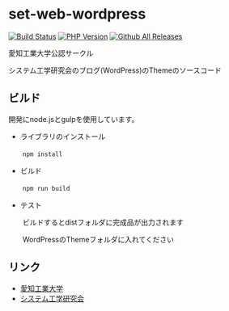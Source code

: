 # set-web-wordpress

[![Build Status](https://travis-ci.org/SystemEngineeringTeam/set-web-wordpress.svg?branch=master)](https://travis-ci.org/SystemEngineeringTeam/set-web-wordpress)
[![PHP Version](https://img.shields.io/badge/php-5.6-brightgreen.svg)](http://php.net/)
[![Github All Releases](https://img.shields.io/github/downloads/SystemEngineeringTeam/set-web-wordpress/total.svg?maxAge=2592000)]()

愛知工業大学公認サークル

システム工学研究会のブログ(WordPress)のThemeのソースコード

## ビルド

開発にnode.jsとgulpを使用しています。

 - ライブラリのインストール

　　`npm install`

 - ビルド

　　`npm run build`

 - テスト

　　ビルドするとdistフォルダに完成品が出力されます
  
　　WordPressのThemeフォルダに入れてください

## リンク

 - [愛知工業大学](http://www.ait.ac.jp/)
 - [システム工学研究会](http://set1.ie.aitech.ac.jp/)
